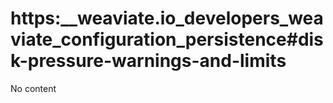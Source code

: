 # https:__weaviate.io_developers_weaviate_configuration_persistence#disk-pressure-warnings-and-limits
No content